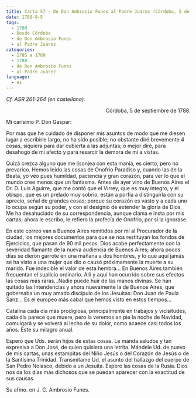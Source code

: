 ```yaml
---
title: Carta 57 - De Don Ambrosio Funes al Padre Juárez (Córdoba, 5 de septiembre de 1788).
date: 1788-9-5
tags:
  - 1788
  - Desde Córdoba
  - de Don Ambrosio Funes
  - al Padre Juárez
categories:
  - 1785 a 1789
  - 1788
  - de Don Ambrosio Funes
  - al Padre Juárez
language:
  - es
---
```


_Cf. ASR 261-264 (en castellano)._

<div align="right">
Córdoba, 5 de septiembre de 1788.
</div>

Mi carísimo P. Don Gaspar:

Por más que he cuidado de disponer mis asuntos de modo que me diesen lugar a escribirle largo, no ha sido posible; no obstante diré brevemente 4 cosas, siquiera para dar cubierta a las adjuntas; o mejor diré, para desahogo de mi afecto y para resarcir la demora de mí a vistas.

Quizá crezca alguno que me lisonjea con esta manía, es cierto, pero no prevarico. Hemos leído las cosas de Onofrio Paradiso y, cuando las de la Beata, yo veo pues humildad, paciencia y gran corazón, para ver lo que el mundo cree menos que un fantasma. Antes de ayer vino de Buenos Aires el Dr. D. Luis Aguirre, que me contó que el Virrey, que es muy íntegro, y el obispo, que es un prelado muy sobrio, están a porfía a distinguirla con su aprecio, señal de grandes cosas; porque su corazón es vasto y a cada uno lo ocupa según su poder, y con el designio de extender la gloria de Dios. Me ha desahuciado de su correspondencia, aunque clama e insta por mis cartas; ahora le escribo, le refiero la profecía de Onofrio, por si la ignorase.

En este correo van a Buenos Aires remitidos por mí al Procurador de la ciudad, los mejores documentos para que se nos restituyan los fondos de Ejercicios, que pasan de 90 mil pesos. Dios acabe perfectamente con la severidad flamante de la nueva audiencia de Buenos Aires; ahora pocos días se dieron garrote en una mañana a dos hombres, y lo que aquí jamás se ha visto a una mujer que dio o causó próximamente la muerte a su marido. Fue indecible el valor de esta hembra... En Buenos Aires también frecuentan el suplicio ordinario. Allí y aquí han ocurrido sobre sus efectos las cosas más raras...Nadie puede huir de las manos divinas. Se han quitado las Intendencias y ahora nuevamente la de Buenos Aires, que gobernaba un muy amado discípulo de los Jesuitas: Don Juan de Paula Sanz... Es el europeo más cabal que hemos visto en estos tiempos...

Catalina cada día más prodigiosa, principalmente en trabajos y vicisitudes, cada día parece que muere, pero la veremos en pie la noche de Navidad, comulgará y se volverá al lecho de su dolor, como acaece casi todos los años. Este su milagro anual.

Espero que Uds. serán hijos de estas cosas. Le manda saludos y tan expresiva a Don José, de quien quisiera una letrita. Mándele Ud. de nuevo de mis cartas, unas estampitas del Niño Jesús o del Corazón de Jesús o de la Santísima Trinidad. Transmítame Ud. el asunto del hallazgo del cuerpo de San Pedro Nolasco, debido a un Jesuita. Espero las cosas de la Rusia. Dios nos da los días más dichosos que se puedan aparecer con la exactitud de sus causas.

 Su afmo. en J. C. Ambrosio Funes.
